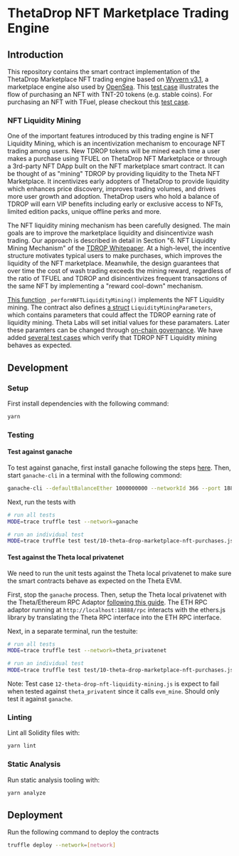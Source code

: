 # ThetaDrop NFT Marketplace Trading Engine

## Introduction

This repository contains the smart contract implementation of the ThetaDrop Marketplace NFT trading engine based on [Wyvern v3.1](https://github.com/wyvernprotocol/wyvern-v3), a marketplace engine also used by [OpenSea](https://opensea.io/). This [test case](https://github.com/thetatoken/tdrop-marketplace/blob/0aca94c6fe353c59c86088617edcd4005592eb00/test/10-theta-drop-marketplace-nft-purchases.js#L60) illustrates the flow of purchasing an NFT with TNT-20 tokens (e.g. stable coins). For purchasing an NFT with TFuel, please checkout this [test case](https://github.com/thetatoken/tdrop-marketplace/blob/0aca94c6fe353c59c86088617edcd4005592eb00/test/10-theta-drop-marketplace-nft-purchases.js#L142).

### NFT Liquidity Mining

One of the important features introduced by this trading engine is NFT Liquidity Mining, which is an incentivization mechanism to encourage NFT trading among users. New TDROP tokens will be mined each time a user makes a purchase using TFUEL on ThetaDrop NFT Marketplace or through a 3rd-party NFT DApp built on the NFT marketplace smart contract. It can be thought of as "mining" TDROP by providing liquidity to the Theta NFT Marketplace. It incentivizes early adopters of ThetaDrop to provide liquidity which enhances price discovery, improves trading volumes, and drives more user growth and adoption. ThetaDrop users who hold a balance of TDROP will earn VIP benefits including early or exclusive access to NFTs, limited edition packs, unique offline perks and more.

The NFT liquidity mining mechanism has been carefully designed. The main goals are to improve the marketplace liquidity and disincentivize wash trading. Our approach is
described in detail in Section "6. NFT Liquidity Mining Mechanism" of the [TDROP Whitepaper](https://s3.us-east-2.amazonaws.com/assets.thetatoken.org/Theta-Ecosystem-2022-and-TDROP-Whitepaper.pdf). At a high-level, the incentive structure motivates typical users to make purchases, which improves the liquidity of the NFT marketplace. Meanwhile, the design guarantees that over time the
cost of wash trading exceeds the mining reward, regardless of the ratio of TFUEL and TDROP and disincentivizes frequent transactions of the same NFT by implementing a "reward cool-down" mechanism.

[This function](https://github.com/thetatoken/tdrop-marketplace/blob/0aca94c6fe353c59c86088617edcd4005592eb00/contracts/ThetaDropMarketplace.sol#L394) `_performNFTLiquidityMining()` implements the NFT Liquidity mining. The contract also defines [a struct](https://github.com/thetatoken/tdrop-marketplace/blob/0aca94c6fe353c59c86088617edcd4005592eb00/contracts/ThetaDropMarketplace.sol#L106) `LiquidityMiningParameters`, which contains parameters that could affect the TDROP earning rate of liquidity mining. Theta Labs will set initial values for these paramaters. Later these paramters can be changed through [on-chain governance](https://github.com/thetatoken/tdrop-governance#governance). We have added [several test cases](https://github.com/thetatoken/tdrop-marketplace/blob/master/test/12-theta-drop-nft-liquidity-mining.js) which verify that TDROP NFT Liquidity mining behaves as expected.

## Development

### Setup

First install dependencies with the following command:

```bash
yarn
```

### Testing

#### Test against ganache

To test against ganache, first install ganache following the steps [here](https://www.trufflesuite.com/ganache). Then, start `ganache-cli` in a terminal with the following commond:

```bash
ganache-cli --defaultBalanceEther 1000000000 --networkId 366 --port 18888
```

Next, run the tests with

```bash
# run all tests
MODE=trace truffle test --network=ganache

# run an individual test
MODE=trace truffle test test/10-theta-drop-marketplace-nft-purchases.js --network=ganache --show-events
```

#### Test against the Theta local privatenet

We need to run the unit tests against the Theta local privatenet to make sure the smart contracts behave as expected on the Theta EVM. 

First, stop the `ganache` process. Then, setup the Theta local privatenet with the Theta/Ethereum RPC Adaptor [following this guide](https://docs.thetatoken.org/docs/setup-local-theta-ethereum-rpc-adaptor). The ETH RPC adaptor running at `http://localhost:18888/rpc` interacts with the ethers.js library by translating the Theta RPC interface into the ETH RPC interface.

Next, in a separate terminal, run the testuite:

```bash
# run all tests
MODE=trace truffle test --network=theta_privatenet

# run an individual test
MODE=trace truffle test test/10-theta-drop-marketplace-nft-purchases.js --network=theta_privatenet
```

Note: Test case `12-theta-drop-nft-liquidity-mining.js` is expect to fail when tested against `theta_privatent` since it calls `evm_mine`. Should only test it against `ganache`.

### Linting

Lint all Solidity files with:

```bash
yarn lint
```

### Static Analysis

Run static analysis tooling with:

```bash
yarn analyze
```

## Deployment

Run the following command to deploy the contracts

```bash
truffle deploy --network=[network]
```
